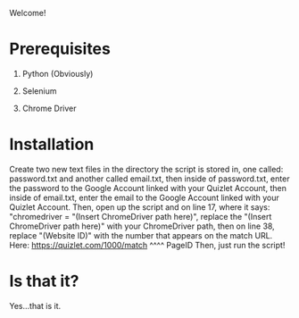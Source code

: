Welcome!
# Prerequisites
1. Python (Obviously)

2. Selenium

3. Chrome Driver
# Installation
Create two new text files in the directory the script is stored in, one called: password.txt and another called email.txt, then inside of password.txt, enter the password to the Google Account linked with your Quizlet Account, then inside of email.txt, enter the email to the Google Account linked with your Quizlet Account. Then, open up the script and on line 17, where it says: "chromedriver = "(Insert ChromeDriver path here)", replace the "(Insert ChromeDriver path here)" with your ChromeDriver path, then on line 38, replace "(Website ID)" with the number that appears on the match URL.
Here:
https://quizlet.com/1000/match
                    ^^^^
                    PageID
Then, just run the script!
# Is that it?
Yes...that is it.
